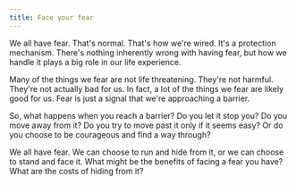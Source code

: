 ```yaml
---
title: Face your fear
---
```


We all have fear. That's normal. That's how we're wired. It's a protection mechanism. There's nothing inherently wrong with having fear, but how we handle it plays a big role in our life experience.

Many of the things we fear are not life threatening. They're not harmful. They're not actually bad for us. In fact, a lot of the things we fear are likely good for us. Fear is just a signal that we're approaching a barrier.

So, what happens when you reach a barrier? Do you let it stop you? Do you move away from it? Do you try to move past it only if it seems easy? Or do you choose to be courageous and find a way through?

We all have fear. We can choose to run and hide from it, or we can choose to stand and face it. What might be the benefits of facing a fear you have? What are the costs of hiding from it?

